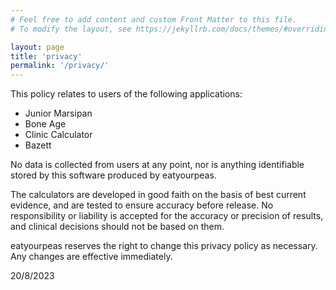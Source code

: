 ```yaml
---
# Feel free to add content and custom Front Matter to this file.
# To modify the layout, see https://jekyllrb.com/docs/themes/#overriding-theme-defaults

layout: page
title: 'privacy'
permalink: '/privacy/'
---
```


This policy relates to users of the following applications:

- Junior Marsipan
- Bone Age
- Clinic Calculator
- Bazett

No data is collected from users at any point, nor is anything identifiable stored by this software produced by eatyourpeas.

The calculators are developed in good faith on the basis of best current evidence, and are tested to ensure accuracy before release. 
No responsibility or liability is accepted for the accuracy or precision of results, and clinical decisions should not be based on them.

eatyourpeas reserves the right to change this privacy policy as necessary. Any changes are effective immediately.

20/8/2023